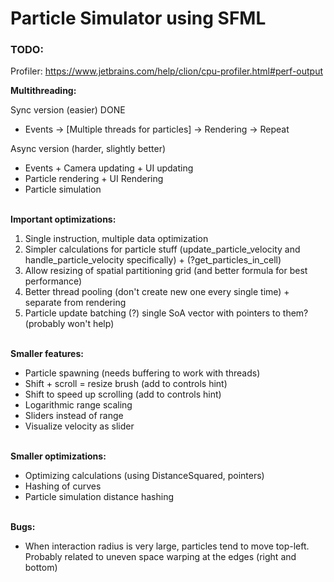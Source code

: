 # Particle Simulator using SFML

### TODO:
Profiler: https://www.jetbrains.com/help/clion/cpu-profiler.html#perf-output

**Multithreading:**

Sync version (easier) DONE
- Events -> [Multiple threads for particles] -> Rendering -> Repeat

Async version (harder, slightly better)
- Events + Camera updating + UI updating
- Particle rendering + UI Rendering
- Particle simulation

\
**Important optimizations:**
1. Single instruction, multiple data optimization
2. Simpler calculations for particle stuff (update_particle_velocity and handle_particle_velocity specifically) + (?get_particles_in_cell)
3. Allow resizing of spatial partitioning grid (and better formula for best performance)
4. Better thread pooling (don't create new one every single time) + separate from rendering
5. Particle update batching (?) single SoA vector with pointers to them? (probably won't help)

\
**Smaller features:**
- Particle spawning (needs buffering to work with threads)
- Shift + scroll = resize brush (add to controls hint)
- Shift to speed up scrolling (add to controls hint)
- Logarithmic range scaling
- Sliders instead of range
- Visualize velocity as slider

\
**Smaller optimizations:**
- Optimizing calculations (using DistanceSquared, pointers)
- Hashing of curves
- Particle simulation distance hashing

\
**Bugs:**
- When interaction radius is very large, particles tend to move top-left. Probably related to uneven space warping at the edges (right and bottom)